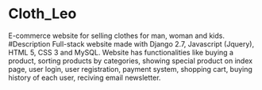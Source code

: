 # Cloth_Leo
E-commerce website for selling clothes for man, woman and kids.
#Description
Full-stack website made with Django 2.7, Javascript (Jquery), HTML 5, CSS 3 and MySQL. Website has functionalities like buying a product, sorting products by categories, showing special product on index page, user login, user registration, payment system, shopping cart, buying history of each user, reciving email newsletter.
